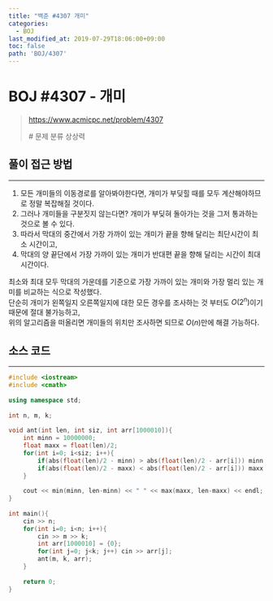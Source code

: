 ```yaml
---
title: "백준 #4307 개미"
categories: 
  - BOJ
last_modified_at: 2019-07-29T18:06:00+09:00
toc: false
path: 'BOJ/4307'
---
```


# BOJ #4307 - 개미

> https://www.acmicpc.net/problem/4307
>
> \# 문제 분류
> 상상력



## 풀이 접근 방법 

---

1. 모든 개미들의 이동경로를 알아봐야한다면, 개미가 부딪힐 때를 모두 계산해야하므로 정말 복잡해질 것이다.
2. 그러나 개미들을 구분짓지 않는다면? 개미가 부딪혀 돌아가는 것을 그저 통과하는 것으로 볼 수 있다.
3. 따라서 막대의 중간에서 가장 가까이 있는 개미가 끝을 향해 달리는 최단시간이 최소 시간이고,
4. 막대의 양 끝단에서 가장 가까이 있는 개미가 반대편 끝을 향해 달리는 시간이 최대 시간이다.

최소와 최대 모두 막대의 가운데를 기준으로 가장 가까이 있는 개미와 가장 멀리 있는 개미를 비교하는 식으로 작성했다.<br>단순히 개미가 왼쪽일지 오른쪽일지에 대한 모든 경우를 조사하는 것 부터도 $O(2^n)$이기 때문에 절대 불가능하고,<br>위의 알고리즘을 떠올리면 개미들의 위치만 조사하면 되므로 $O(n)$만에 해결 가능하다.



## 소스 코드

---

``` c++
#include <iostream>
#include <cmath>
 
using namespace std;
 
int n, m, k;
 
void ant(int len, int siz, int arr[1000010]){
    int minn = 10000000;
    float maxx = float(len)/2;
    for(int i=0; i<siz; i++){
        if(abs(float(len)/2 - minn) > abs(float(len)/2 - arr[i])) minn = arr[i];
        if(abs(float(len)/2 - maxx) < abs(float(len)/2 - arr[i])) maxx = arr[i];
    }
    
    cout << min(minn, len-minn) << " " << max(maxx, len-maxx) << endl;
}
 
int main(){
    cin >> n;
    for(int i=0; i<n; i++){
        cin >> m >> k;
        int arr[1000010] = {0};
        for(int j=0; j<k; j++) cin >> arr[j];
        ant(m, k, arr);
    }
    
    return 0;
}
```

